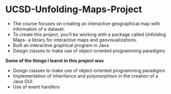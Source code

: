 # UCSD-Unfolding-Maps-Project


* The course focuses on creating an interactive geographical map with information of a dataset.
* To create this project, you’ll be working with a package called Unfolding Maps- a library for interactive maps and geovisualizations.
* Built an interactive graphical program in Java
* Design classes to make use of object-oriented programming paradigms


**Some of the things I learnt in this project was**

*  Design classes to make use of object-oriented programming paradigms
*  Implementation of inheritance and polymorphism in the creation of a Java GUI.
*  Use of event handlers
